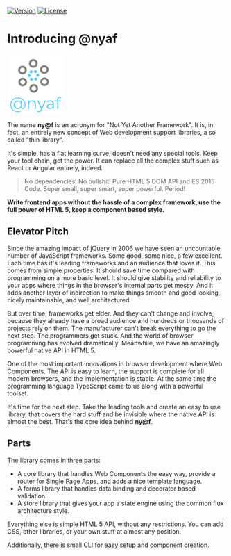 [![Version](https://img.shields.io/npm/v/%40nyaf%2Flib.svg?style=flat-square)](https://npmjs.com/package/@nyaf/lib)
[![License](https://img.shields.io/npm/l/%40nyaf%2Flib.svg?style=flat-square)](https://npmjs.com/package/@nyaf/lib)

# Introducing @nyaf

![](assets/logo.png)

The name **ny@f** is an acronym for "Not Yet Another Framework". It is, in fact, an entirely new concept of Web development support libraries, a so called "thin library".

It's simple, has a flat learning curve, doesn't need any special tools. Keep your tool chain, get the power. It can replace all the complex stuff such as React or Angular entirely, indeed.

> No dependencies! No bullshit! Pure HTML 5 DOM API and ES 2015 Code. Super small, super smart, super powerful. Period!

**Write frontend apps without the hassle of a complex framework, use the full power of HTML 5, keep a component based style.**

## Elevator Pitch

Since the amazing impact of jQuery in 2006 we have seen an uncountable number of JavaScript frameworks. Some good, some nice, a few excellent. Each time has it's leading frameworks and an audience that loves it. This comes from simple properties. It should save time compared with programming on a more basic level. It should give stability and reliability to your apps where things in the browser's internal parts get messy. And it adds another layer of indirection to make things smooth and good looking, nicely maintainable, and well architectured.

But over time, frameworks get elder. And they can't change and involve, because they already have a broad audience and hundreds or thousands of projects rely on them. The manufacturer can't break everything to go the next step. The programmers get stuck. And the world of browser programming has evolved dramatically. Meanwhile, we have an amazingly powerful native API in HTML 5.

One of the most important innovations in browser development where Web Components. The API is easy to learn, the support is complete for all modern browsers, and the implementation is stable. At the same time the programming language TypeScript came to us along with a powerful toolset.

It's time for the next step. Take the leading tools and create an easy to use library, that covers the hard stuff and be invisible where the native API is almost the best. That's the core idea behind **ny@f**.

## Parts

The library comes in three parts:

* A core library that handles Web Components the easy way, provide a router for Single Page Apps, and adds a nice template language.
* A forms library that handles data binding and decorator based validation.
* A store library that gives your app a state engine using the common flux architecture style.

Everything else is simple HTML 5 API, without any restrictions. You can add CSS, other libraries, or your own stuff at almost any position.

Additionally, there is small CLI for easy setup and component creation.

